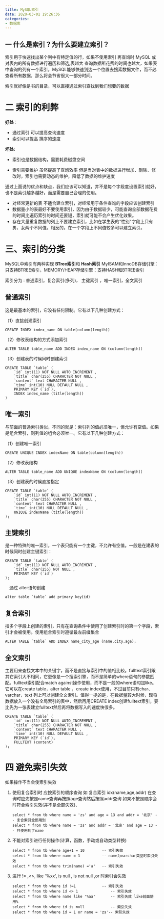 ```yaml
---
title: MySQL索引
date: 2020-03-01 19:26:36
categories:
- 数据库
---
```


## 一 什么是索引？为什么要建立索引？

索引用于快速找出某个列中有特定值的行，如果不使用索引 再查询时 MySQL 或对表内的所有数据进行遍历和筛选,表越大 查询数据所花费的时间也越大，如果表中查询的列有一个索引，MySQL能够快速到达一个位置去搜索数据文件，而不必查看所有数据，那么将会节省很大一部分时间。

索引就好像是书的目录，可以直接通过索引查找到我们想要的数据



# 二 索引的利弊

**好处**： 

- 通过索引 可以提高查询速度
- 索引可以提高 排序的速度

**坏处:**

- 索引也是数据结构，需要耗费磁盘空间

- 索引需要维护 虽然提高了查询效率  但是当对表中的数据进行增加、删除、修改时，索引也需要动态的维护，降低了数据的维护速度

  

通过上面说的优点和缺点，我们应该可以知道，并不是每个字段度设置索引就好，也不是索引越多越好，而是需要自己合理的使用。

- 对经常更新的表 不适合建立索引，对经常用于条件查询的字段应该创建索引
- 数据量小的表最好不要使用索引，因为由于数据较少，可能查询全部数据花费的时间比遍历索引的时间还要短，索引就可能不会产生优化效果。
- 存在大量重复数据的列上不要建立索引，比如在学生表的"性别"字段上只有男，女两个不同值。相反的，在一个字段上不同值较多可以建立索引。



# 三、索引的分类

MySQL中索引有两种实现 **BTree索引**和 **Hash索引**   MyISAM和InnoDB存储引擎：只支持BTREE索引，MEMORY/HEAP存储引擎：支持HASH和BTREE索引

索引分为 :  普通索引，复合索引(多列)， 主键索引 ，唯一索引，全文索引

## 普通索引

这是最基本的索引，它没有任何限制。它有以下几种创建方式：

（1）直接创建索引

```
CREATE INDEX index_name ON table(column(length))  
```

（2）修改表结构的方式添加索引 

```
ALTER TABLE table_name ADD INDEX index_name ON (column(length))
```

（3）创建表的时候同时创建索引

```mysql
CREATE TABLE `table` (
    `id` int(11) NOT NULL AUTO_INCREMENT ,
    `title` char(255) CHARACTER NOT NULL ,
    `content` text CHARACTER NULL ,
    `time` int(10) NULL DEFAULT NULL ,
    PRIMARY KEY (`id`),
    INDEX index_name (title(length))
)
```

## 唯一索引

与前面的普通索引类似，不同的就是：索引列的值必须唯一，但允许有空值。如果是组合索引，则列值的组合必须唯一。它有以下几种创建方式：

（1）创建唯一索引

```
CREATE UNIQUE INDEX indexName ON table(column(length))
```

（2）修改表结构

```
ALTER TABLE table_name ADD UNIQUE indexName ON (column(length))
```

（3）创建表的时候直接指定

```mysql
CREATE TABLE `table` (
    `id` int(11) NOT NULL AUTO_INCREMENT ,
    `title` char(255) CHARACTER NOT NULL ,
    `content` text CHARACTER NULL ,
    `time` int(10) NULL DEFAULT NULL ,
    UNIQUE indexName (title(length))
);
```



## 主键索引

是一种特殊的唯一索引，一个表只能有一个主键，不允许有空值。一般是在建表的时候同时创建主键索引：

```mysql
CREATE TABLE `table` (
    `id` int(11) NOT NULL AUTO_INCREMENT ,
    `title` char(255) NOT NULL ,
    PRIMARY KEY (`id`)
);
```

　通过 alter语句创建

```mysql
alter table `table` add primary key(id)
```

## 复合索引

指多个字段上创建的索引，只有在查询条件中使用了创建索引时的第一个字段，索引才会被使用。使用组合索引时遵循最左前缀集合

```mysql
ALTER TABLE `table` ADD INDEX name_city_age (name,city,age); 
```



## 全文索引

主要用来查找文本中的关键字，而不是直接与索引中的值相比较。fulltext索引跟其它索引大不相同，它更像是一个搜索引擎，而不是简单的where语句的参数匹配。fulltext索引配合match against操作使用，而不是一般的where语句加like。它可以在create table，alter table ，create index使用，不过目前只有char、varchar，text 列上可以创建全文索引。值得一提的是，在数据量较大时候，现将数据放入一个没有全局索引的表中，然后再用CREATE index创建fulltext索引，要比先为一张表建立fulltext然后再将数据写入的速度快很多。

```mysql
CREATE TABLE `table` (
    `id` int(11) NOT NULL AUTO_INCREMENT ,
    `title` char(255) CHARACTER NOT NULL ,
    `content` text CHARACTER NULL ,
    `time` int(10) NULL DEFAULT NULL ,
    PRIMARY KEY (`id`),
    FULLTEXT (content)
);
```



# 四 避免索引失效

如果操作不当会使索引失效

1. 使用复合索引时 应按索引的顺序查询 如 复合索引 idx(name,age,addr) 在查询时应先按照name查询再按照age查询然后按照addr查询 如果不按照顺序会时符合索引失效(并不是全部失效)、

   ```mysql
   select * from tb where name = 'zs' and age = 13 and addr = '北京' -- 复合索引全部用到
   select * from tb where name = 'zs' and addr = '北京' and age = 13 -- 只使用到了name
   ```

   

2. 不能对索引进行任何操作(计算，函数，手动或自动类型转换)

   ```mysql
   select * from tb where age+1 = 10  		-- 索引失效
   select * from tb where name = 1  		-- name为varchar类型时索引失效
   select * from tb where trim(name) ='a'	-- 索引失效
   ```

   

3. 进行 != ,<>, like '%xx', is null , is not null ,or 时索引会失效

   ```mysql
   select * from tb where id !=1   			-- 索引失效
   select * from tb where id <> 1				-- 索引失效
   select * from tb where name like '%aa'		-- 索引失效 like前面使用%
   select * from tb where id is null			-- 索引失效
   select * from tb where id = 1 or name = 'zs'-- 索引失效
   
   ```

   

















